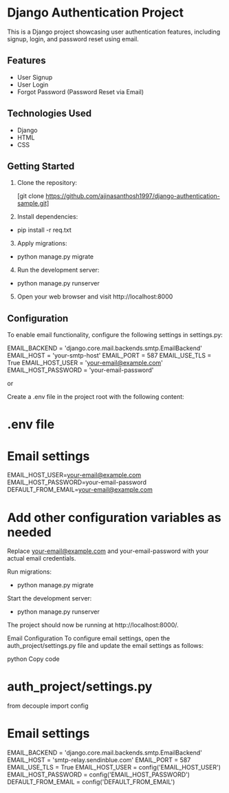 # Django Authentication Project

This is a Django project showcasing user authentication features, including signup, login, and password reset using email.

## Features

- User Signup
- User Login
- Forgot Password (Password Reset via Email)

## Technologies Used

- Django
- HTML
- CSS

## Getting Started

1. Clone the repository:

   [git clone https://github.com/ajinasanthosh1997/django-authentication-sample.git]
   
2. Install dependencies:

- pip install -r req.txt
 
3. Apply migrations:

- python manage.py migrate
  
4. Run the development server:

- python manage.py runserver
  
5. Open your web browser and visit http://localhost:8000

## Configuration
To enable email functionality, configure the following settings in settings.py:

EMAIL_BACKEND = 'django.core.mail.backends.smtp.EmailBackend'
EMAIL_HOST = 'your-smtp-host'
EMAIL_PORT = 587
EMAIL_USE_TLS = True
EMAIL_HOST_USER = 'your-email@example.com'
EMAIL_HOST_PASSWORD = 'your-email-password'

or

Create a .env file in the project root with the following content:

# .env file

# Email settings
EMAIL_HOST_USER=your-email@example.com
EMAIL_HOST_PASSWORD=your-email-password
DEFAULT_FROM_EMAIL=your-email@example.com
# Add other configuration variables as needed
Replace your-email@example.com and your-email-password with your actual email credentials.

Run migrations:

- python manage.py migrate
  
Start the development server:

- python manage.py runserver
  
The project should now be running at http://localhost:8000/.

Email Configuration
To configure email settings, open the auth_project/settings.py file and update the email settings as follows:

python
Copy code
# auth_project/settings.py

from decouple import config

# Email settings
EMAIL_BACKEND = 'django.core.mail.backends.smtp.EmailBackend'
EMAIL_HOST = 'smtp-relay.sendinblue.com'
EMAIL_PORT = 587
EMAIL_USE_TLS = True
EMAIL_HOST_USER = config('EMAIL_HOST_USER')
EMAIL_HOST_PASSWORD = config('EMAIL_HOST_PASSWORD') 
DEFAULT_FROM_EMAIL = config('DEFAULT_FROM_EMAIL')

